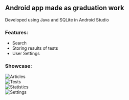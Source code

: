## Android app made as graduation work
Developed using Java and SQLite in Android Studio

### Features:
- Search
- Storing results of tests
- User Settings

### Showcase:

![Articles](https://github.com/Pashtetium/demos/blob/main/android_1.gif?raw=true)<br>
![Tests](https://github.com/Pashtetium/demos/blob/main/android_2.gif?raw=true)<br>
![Statistics](https://github.com/Pashtetium/demos/blob/main/android_3.gif?raw=true)<br>
![Settings](https://github.com/Pashtetium/demos/blob/main/android_4.gif?raw=true)




